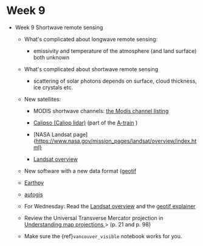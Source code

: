 # Week 9

* Week 9 Shortwave remote sensing

  * What's complicated about longwave remote sensing:

    - emissivity and temperature of the atmosphere (and land surface) both unknown

  * What's complicated about shortwave remote sensing

    - scattering of solar photons depends on surface, cloud thickness, ice crystals etc.

  * New satellites:

    - MODIS shortwave channels:  [the Modis channel listing](https://modis.gsfc.nasa.gov/about/specifications.php)

    - [Calipso (Caliop lidar)](https://www-calipso.larc.nasa.gov/)  (part of the [A-train](https://cloudsat.atmos.colostate.edu/mission/formation_flying) )

    - [NASA Landsat page]{https://www.nasa.gov/mission_pages/landsat/overview/index.html}

    - [Landsat overview](https://www.earthdatascience.org/courses/use-data-open-source-python/multispectral-remote-sensing/landsat-in-Python/)

   * New software with a new data format ([geotif](https://www.earthdatascience.org/courses/use-data-open-source-python/intro-raster-data-python/fundamentals-raster-data/intro-to-the-geotiff-file-format/)

    - [Earthpy](https://github.com/earthlab/earthpy)

    - [autogis](https://automating-gis-processes.github.io/site/index.html)

   * For Wednesday: Read the [Landsat overview](https://www.earthdatascience.org/courses/use-data-open-source-python/multispectral-remote-sensing/landsat-in-Python/) and 
   the 
[geotif explainer](https://www.earthdatascience.org/courses/use-data-open-source-python/intro-raster-data-python/fundamentals-raster-data/intro-to-the-geotiff-file-format/)

    - Review the Universal Transverse Mercator projection in 
      <a href="./figures/understanding_map_projections.pdf">Understanding map projections </a>> (p. 21 and p. 98)

    - Make sure the {ref}`vancouver_visible` notebook works for you.
